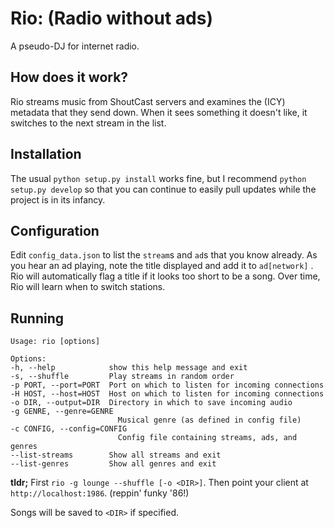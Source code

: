 Rio: (Radio without ads)
========================

A pseudo-DJ for internet radio.

How does it work?
-----------------

Rio streams music from ShoutCast servers and examines the (ICY) metadata that
they send down. When it sees something it doesn't like, it switches to the next
stream in the list.


Installation
------------

The usual `python setup.py install` works fine, but I recommend `python
setup.py develop` so that you can continue to easily pull updates while the
project is in its infancy.


Configuration
-------------

Edit `config_data.json` to list the `stream`s and `ad`s that you know already.
As you hear an ad playing, note the title displayed and add it to `ad[network]`
. Rio will automatically flag a title if it looks too short to be a song. Over
time, Rio will learn when to switch stations.


Running
-------

    Usage: rio [options]

    Options:
    -h, --help            show this help message and exit
    -s, --shuffle         Play streams in random order
    -p PORT, --port=PORT  Port on which to listen for incoming connections
    -H HOST, --host=HOST  Host on which to listen for incoming connections
    -o DIR, --output=DIR  Directory in which to save incoming audio
    -g GENRE, --genre=GENRE
                            Musical genre (as defined in config file)
    -c CONFIG, --config=CONFIG
                            Config file containing streams, ads, and genres
    --list-streams        Show all streams and exit
    --list-genres         Show all genres and exit

**tldr;** First `rio -g lounge --shuffle [-o <DIR>]`. Then point your client at
`http://localhost:1986`. (reppin' funky '86!)

Songs will be saved to `<DIR>` if specified.
